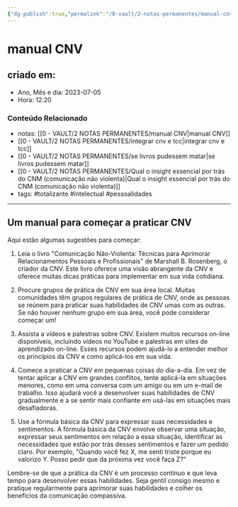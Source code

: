```yaml
---
{"dg-publish":true,"permalink":"/0-vault/2-notas-permanentes/manual-cnv/","tags":["permanente","totalizante","intelectual","pessoalidades"],"dgHomeLink":true,"dgShowLocalGraph":true,"dgShowFileTree":true,"dgEnableSearch":true}
---
```


# manual CNV

## criado em: 
-  Ano, Mês e dia: 2023-07-05
- Hora: 12:20
### Conteúdo Relacionado

- notas: [[0 - VAULT/2 NOTAS PERMANENTES/manual CNV\|manual CNV]]
- [[0 - VAULT/2 NOTAS PERMANENTES/integrar cnv e tcc\|integrar cnv e tcc]]
- [[0 - VAULT/2 NOTAS PERMANENTES/se livros pudessem matar\|se livros pudessem matar]]
- [[0 - VAULT/2 NOTAS PERMANENTES/Qual o insight essencial por trás do CNM (comunicação não violenta)\|Qual o insight essencial por trás do CNM (comunicação não violenta)]]
- tags: #totalizante #intelectual #pessoalidades 
---


## Um manual para começar a praticar CNV


 Aqui estão algumas sugestões para começar:

1. Leia o livro "Comunicação Não-Violenta: Técnicas para Aprimorar Relacionamentos Pessoais e Profissionais" de Marshall B. Rosenberg, o criador da CNV. Este livro oferece uma visão abrangente da CNV e oferece muitas dicas práticas para implementar em sua vida cotidiana.
    
2. Procure grupos de prática de CNV em sua área local. Muitas comunidades têm grupos regulares de prática de CNV, onde as pessoas se reúnem para praticar suas habilidades de CNV umas com as outras. Se não houver nenhum grupo em sua área, você pode considerar começar um!
    
3. Assista a vídeos e palestras sobre CNV. Existem muitos recursos on-line disponíveis, incluindo vídeos no YouTube e palestras em sites de aprendizado on-line. Esses recursos podem ajudá-lo a entender melhor os princípios da CNV e como aplicá-los em sua vida.
    
4. Comece a praticar a CNV em pequenas coisas do dia-a-dia. Em vez de tentar aplicar a CNV em grandes conflitos, tente aplicá-la em situações menores, como em uma conversa com um amigo ou em um e-mail de trabalho. Isso ajudará você a desenvolver suas habilidades de CNV gradualmente e a se sentir mais confiante em usá-las em situações mais desafiadoras.
    
5. Use a fórmula básica da CNV para expressar suas necessidades e sentimentos. A fórmula básica da CNV envolve observar uma situação, expressar seus sentimentos em relação a essa situação, identificar as necessidades que estão por trás desses sentimentos e fazer um pedido claro. Por exemplo, "Quando você fez X, me senti triste porque eu valorizo Y. Posso pedir que da próxima vez você faça Z?"

Lembre-se de que a prática da CNV é um processo contínuo e que leva tempo para desenvolver essas habilidades. Seja gentil consigo mesmo e pratique regularmente para aprimorar suas habilidades e colher os benefícios da comunicação compassiva.
